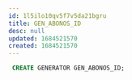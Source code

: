 ```yaml
---
id: 1l5ilo10qv5f7v5da21bgru
title: GEN_ABONOS_ID
desc: null
updated: 1684521570
created: 1684521570
---
```



```sql
 CREATE GENERATOR GEN_ABONOS_ID;
```
